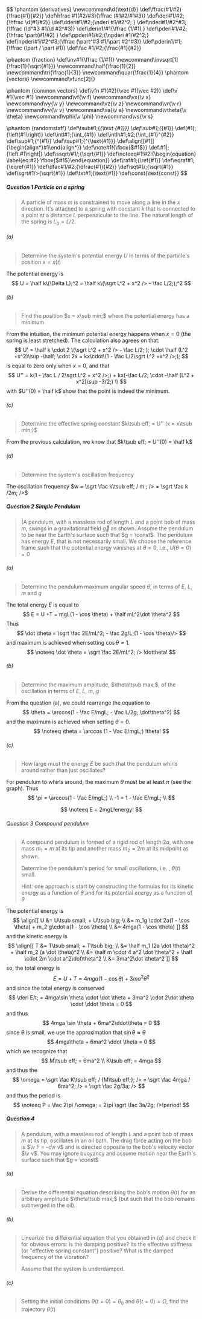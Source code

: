 $$
\phantom {derivatives}
\newcommand\d{\text{d}}
\def\ffrac(#1/#2){\frac{#1}{#2}}
\def\hfrac #1(#2/#3){\ffrac (#1#2/#1#3)}
\def\deri#1/#2;{\hfrac \d(#1/#2)}
\def\dderi#1/#2;{\nderi #1/#2^2; }
\def\nderi#1/#2^#3;{\ffrac (\d^#3 #1/\d #2^#3)}
\def\derin1/#1{\ffrac (1/#1) }
\def\pderi#1/#2;{\hfrac \part(#1/#2) }
\def\ppderi#1/#2;{\npderi #1/#2^2;}
\def\npderi#1/#2^#3;{\ffrac (\part^#3 #1/\part #2^#3)}
\def\pderin1/#1;{\ffrac (\part / \part #1)}
\def\fac #1/#2;{\frac{#1}{#2}}

\phantom {fraction}
\def\inv#1{\ffrac (1/#1)}
\newcommand\invsqrt[1]{\frac{1}{\sqrt{#1}}}
\newcommand\half{\frac{1}{2}}
\newcommand\tri{\frac{1}{3}}
\newcommand\quar{\frac{1}{4}}
\phantom {vectors}
\newcommand\vfunc[2]{}

\phantom {common vectors}
\def\vfn #1(#2){\vec #1(\vec #2)}
\def\v #1{\vec #1}
\newcommand\vf{\v f}
\newcommand\vx{\v x}
\newcommand\vy{\v y}
\newcommand\vz{\v z}
\newcommand\vr{\v r}
\newcommand\vv{\v v}
\newcommand\va{\v a}
\newcommand\vtheta{\v \theta}
\newcommand\vphi{\v \phi}
\newcommand\vs{\v s}

\phantom {randomstaff}
\def\tsub#1;{_{\text {#1}}}
\def\sub#1;{_{#1}}
\def\(#1);{\left(#1\right)}
\def\intl#1;{\int_{#1}}
\def\intlh#1;#2;{\int_{#1}^{#2}}
\def\sup#1;{^{#1}}
\def\tsup#1;{^{\text{#1}}}
\def\align[[#1]]{\begin{align*}#1\end{align*}}
\def\note#1!{\fbox{$#1$}}
\def\.#1|;{\left.#1\right|}
\def\ssqrt/#1/;{\sqrt{#1}}
\def\noteeq#1!#2!{\begin{equation} \label{eq:#2} \fbox{$#1$}\end{equation}}
\def\raf#1;{\ref{#1}}
\def\eqraf#1;{\eqref{#1}}
\def\dfac#1/#2;{\dfrac{#1}{#2}}
\def\sqt#1/;{\sqrt{#1}}
\def\sgrt#1/>{\sqrt{#1}}
\def\txt#1;{\text{#1}}
\def\const{\text{const}}
$$



##### Question 1 Particle on a spring

>A particle of mass $m$ is constrained to move along a line in the $x$ direction. It's attached to a spring with constant $k$ that is connected to a point at a distance $L$ perpendicular to the line. The natural length of the spring is $L_0 = L/2$.

###### (a)

> Determine the system's potential energy $U$ in terms of the particle's position $x = x(t)$

The potential energy is
$$
U = \half k\(\Delta L);^2 = \half k\(\sgrt L^2 + x^2 /> - \fac L/2;);^2
$$

###### (b)

>Find the position $x = x\sub min;$ where the potential energy has a minimum

From the intuition, the minimum potential energy happens when $x = 0$ (the spring is least stretched). The calculation also agrees on that:
$$
U' = \half k \cdot 2 \(\sgrt L^2 + x^2 /> - \fac L/2; ); \cdot \half (L^2 +x^2)\sup -\half; \cdot 2x = kx\cdot\(1 - \fac L/2\sgrt L^2 +x^2 />;);
$$
is equal to zero only when $x = 0$, and that
$$
U'' = k(1 - \fac L / 2\sgrt L^2 + x^2 />;) + kx(-\fac L/2; \cdot -\half (L^2 + x^2)\sup -3/2;) \\
$$
with $U''(0) = \half k$ show that the point is indeed the minimum.

###### (c)

>Determine the effective spring constant $k\tsub eff; = U'' (x = x\tsub min;)$

From the previous calculation, we know that $k\tsub eff; = U''(0) = \half k$

###### (d)

>Determine the system's oscillation frequency

The oscillation frequency $w = \sgrt \fac k\tsub eff; / m ; /> = \sgrt \fac k /2m;  />$

##### Question 2 Simple Pendulum

>(A pendulum, with a massless rod of length $L$ and a point bob of mass $m$, swings in a gravitational field $\vec g$ as shown. Assume the pendulum to be near the Earth's surface such that $g = \const$. The pendulum has energy $E$, that is not necessarily small. We choose the reference frame such that the potential energy vanishes at $\theta =0$, i.e., $U(\theta = 0) = 0$

###### (a)

>Determine the pendulum maximum angular speed $\dot \theta$, in terms of $E$, $L$, $m$ and $g$

The total energy $E$ is equal to
$$
E = U +T = mgL(1 - \cos \theta) + \half mL^2\dot \theta^2
$$
Thus
$$
\dot \theta = \sgrt \fac 2E/mL^2; - \fac 2g/L;(1 - \cos \theta)/>
$$
and maximum is achieved when setting $\cos \theta = 1$.
$$
\noteeq \dot \theta = \sgrt \fac 2E/mL^2; /> !dottheta!
$$

###### (b)

>Determine the maximum amplitude, $\theta\tsub max;$, of the oscillation in terms of $E$, $L$, $m$, $g$

From the question (a), we could rearrange the equation to
$$
\theta = \arccos(1 - \fac E/mgL; - \fac L/2g; \dot\theta^2)
$$
and the maximum is achieved when setting $\dot \theta = 0$.
$$
\noteeq \theta = \arccos (1 - \fac E/mgL;) !theta!
$$

###### (c)

>How large must the energy $E$ be such that the pendulum whirls around rather than just oscillates?

For pendulum to whirls around, the maximum $\theta$ must be at least $\pi$ (see the graph). Thus
$$
\pi = \arccos(1 - \fac E/mgL;) \\
-1 = 1 - \fac E/mgL; \\
$$

$$
\noteeq E = 2mgL!energy!
$$

###### Question 3 Compound pendulum

>A compound pendulum is formed of a rigid rod of length $2a$, with one mass $m_1 = m$ at its tip and another mass $m_2 = 2m$ at its midpoint as shown.
>
>Determine the pendulum's period for small oscillations, i.e. , $\theta(t)$ small.
>
>Hint: one approach is start by constructing the formulas for its kinetic energy as a function of $\dot\theta$ and for its potential energy as a function of $\theta$

The potential energy is
$$
\align[[
U &= U\tsub small; + U\tsub big; \\ 
&= m_1g \cdot 2a(1 - \cos \theta) + m_2 g\cdot a(1 - \cos \theta) \\ 
&= 4mga(1 - \cos \theta)
]]
$$
and the kinetic energy is
$$
\align[[
T &= T\tsub small; + T\tsub big; \\ 
&= \half m_1 (2a \dot \theta)^2 + \half m_2 (a \dot \theta)^2 \\ 
&= \half m \cdot 4 a^2 \dot \theta^2 + \half \cdot 2m \cdot a^2\dot\theta^2 \\ 
&= 3ma^2\dot \theta^2
]]
$$
so, the total energy is
$$
E = U + T = 4mga(1 - \cos \theta) + 3ma^2\dot\theta^2
$$
and since the total energy is conserved
$$
\deri E/t; = 4mga\sin \theta \cdot \dot \theta + 3ma^2 \cdot 2\dot \theta \cdot \ddot \theta  = 0
$$
and thus
$$
4mga \sin \theta + 6ma^2\ddot\theta = 0
$$
since $\theta$ is small, we use the approximation that $\sin \theta \approx \theta$
$$
4mga\theta + 6ma^2 \ddot \theta = 0
$$
which we recognize that
$$
M\tsub eff; = 6ma^2 \\
K\tsub eff; = 4mga
$$
and thus the
$$
\omega = \sgrt \fac K\tsub eff; / {M\tsub eff;}; /> = \sgrt \fac 4mga / 6ma^2; /> = \sgrt \fac 2g/3a; />
$$
and thus the period is
$$
\noteeq P = \fac 2\pi /\omega; = 2\pi \sgrt \fac 3a/2g; />!period!
$$

##### Question 4

>A pendulum, with a massless rod of length $L$ and a point bob of mass $m$ at its tip, oscillates in an oil bath. The drag force acting on the bob is $\v F = -c\v v$ and is directed opposite to the bob's velocity vector $\v v$. You may ignore buoyancy and assume motion near the Earth's surface such that $g = \const$

###### (a)

>Derive the differential equation describing the bob's motion $\theta(t)$ for an arbitrary amplitude $\theta\tsub max;$ (but such that the bob remains submerged in the oil).

###### (b)

>Linearize the differential equation that you obtained in $(a)$ and check it for obvious errors: is the damping positive? Its the effective stiffness (or "effective spring constant") positive? What is the damped frequency of the vibration?
>
>Assume that the system is underdamped.

###### (c)

>Setting the initial conditions $\theta(t = 0) = \theta_0$ and $\dot \theta(t = 0) = \Omega$, find the trajectory $\theta(t)$

